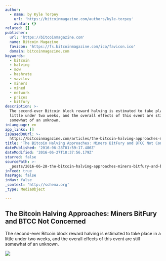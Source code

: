 ```yaml
---
author:
  - name: by Kyle Torpey
    url: 'https://bitcoinmagazine.com/authors/kyle-torpey'
    avatar: {}
related: []
publisher:
  url: 'https://bitcoinmagazine.com'
  name: Bitcoin Magazine
  favicon: 'https://fs.bitcoinmagazine.com/ico/favicon.ico'
  domain: bitcoinmagazine.com
keywords:
  - bitcoin
  - halving
  - mow
  - hashrate
  - vavilov
  - miners
  - mined
  - network
  - prices
  - bitfury
description: >-
  The second-ever Bitcoin block reward halving is estimated to take place in a
  little under two weeks, and the overall effects of this event are still
  somewhat of an unknown.
inLanguage: en
app_links: []
isBasedOnUrl: >-
  https://bitcoinmagazine.com/articles/the-bitcoin-halving-approaches-miners-bitfury-and-btcc-not-concerned-1467045408
title: 'The Bitcoin Halving Approaches: Miners BitFury and BTCC Not Concerned'
datePublished: '2016-06-28T01:59:17.486Z'
dateModified: '2016-06-27T18:37:56.179Z'
starred: false
sourcePath: >-
  _posts/2016-06-28-the-bitcoin-halving-approaches-miners-bitfury-and-btcc-not.md
inFeed: true
hasPage: false
inNav: false
_context: 'http://schema.org'
_type: MediaObject

---
```

<article style=""><h1>The Bitcoin Halving Approaches: Miners BitFury and BTCC Not Concerned</h1><p>The second-ever Bitcoin block reward halving is estimated to take place in a little under two weeks, and the overall effects of this event are still somewhat of an unknown.</p><img src="https://fs.bitcoinmagazine.com/img/articles/the-bitcoin-halving-approaches-miners-bitfury-and-btcc-not-concerned.jpg" /></article>